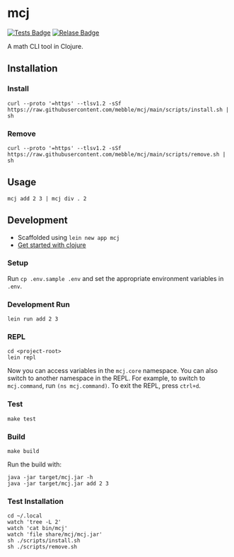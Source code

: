# mcj

[![Tests Badge](https://github.com/mebble/mcj/actions/workflows/tests.yml/badge.svg)](https://github.com/mebble/mcj/actions/workflows/tests.yml)
[![Relase Badge](https://github.com/mebble/mcj/actions/workflows/release.yml/badge.svg)](https://github.com/mebble/mcj/actions/workflows/release.yml)

A math CLI tool in Clojure.

## Installation

### Install

```
curl --proto '=https' --tlsv1.2 -sSf https://raw.githubusercontent.com/mebble/mcj/main/scripts/install.sh | sh
```

### Remove

```
curl --proto '=https' --tlsv1.2 -sSf https://raw.githubusercontent.com/mebble/mcj/main/scripts/remove.sh | sh
```

## Usage

```
mcj add 2 3 | mcj div . 2
```

## Development

- Scaffolded using `lein new app mcj`
- [Get started with clojure](https://www.braveclojure.com/getting-started/)

### Setup

Run `cp .env.sample .env` and set the appropriate environment variables in `.env`.

### Development Run

```
lein run add 2 3
```

### REPL

```
cd <project-root>
lein repl
```

Now you can access variables in the `mcj.core` namespace. You can also switch to another namespace in the REPL. For example, to switch to `mcj.command`, run `(ns mcj.command)`. To exit the REPL, press `ctrl+d`.

### Test

```
make test
```

### Build

```
make build
```

Run the build with:

```
java -jar target/mcj.jar -h
java -jar target/mcj.jar add 2 3
```

### Test Installation

```
cd ~/.local
watch 'tree -L 2'
watch 'cat bin/mcj'
watch 'file share/mcj/mcj.jar'
sh ./scripts/install.sh
sh ./scripts/remove.sh
```
